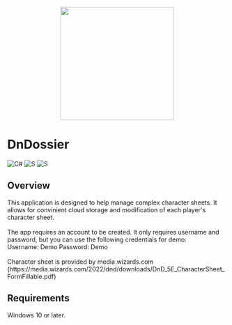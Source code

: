 <p align="center">
  <img src=https://github.com/user-attachments/assets/84869887-070c-4c2e-b404-1dccb67c3f59 height=260>
</p>
<h1>DnDossier</h1>

![C#](https://img.shields.io/badge/C%23-%23239120.svg?style=for-the-badge&logo=csharp&logoColor=white)
![S](https://img.shields.io/badge/PostgreSQL-316192?style=for-the-badge&logo=postgresql&logoColor=white)
![S](https://img.shields.io/badge/Supabase-181818?style=for-the-badge&logo=supabase&logoColor=dark)


<h2>Overview</h2>
This application is designed to help manage complex character sheets. It allows for convinient cloud storage and modification of each player's character sheet.
<br><br>
The app requires an account to be created. It only requires username and password, but you can use the following credentials for demo: <br>
Username: Demo    
Password: Demo
<br><br>
Character sheet is provided by media.wizards.com (https://media.wizards.com/2022/dnd/downloads/DnD_5E_CharacterSheet_FormFillable.pdf)

<h2>Requirements</h2>
Windows 10 or later.
